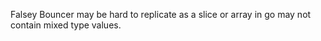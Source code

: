 Falsey Bouncer may be hard to replicate as a slice or array in go may not contain mixed type values.
